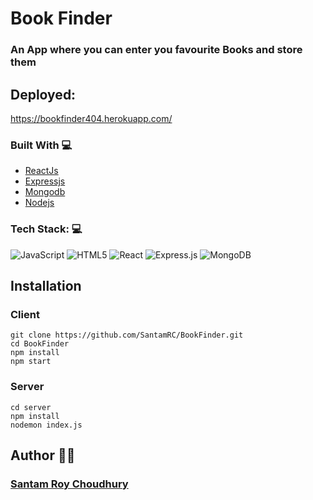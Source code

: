 # Book Finder

### An App where you can enter you favourite Books and store them

## Deployed:
https://bookfinder404.herokuapp.com/

### Built With 💻

- [ReactJs](https://reactjs.org/)
- [Expressjs](https://expressjs.com/)
- [Mongodb](https://www.mongodb.com/)
- [Nodejs](https://nodejs.org/en/)

### Tech Stack: 💻

<img alt="JavaScript" src="https://img.shields.io/badge/javascript%20-%23323330.svg?&style=for-the-badge&logo=javascript&logoColor=%23F7DF1E"/> <img alt="HTML5" src="https://img.shields.io/badge/html5%20-%23E34F26.svg?&style=for-the-badge&logo=html5&logoColor=white"/> <img alt="React" src="https://img.shields.io/badge/react%20-%2320232a.svg?&style=for-the-badge&logo=react&logoColor=%2361DAFB"/> <img alt="Express.js" src="https://img.shields.io/badge/express.js%20-%23404d59.svg?&style=for-the-badge"/> <img alt="MongoDB" src ="https://img.shields.io/badge/MongoDB-%234ea94b.svg?&style=for-the-badge&logo=mongodb&logoColor=white"/>

## Installation

### Client

```
git clone https://github.com/SantamRC/BookFinder.git
cd BookFinder
npm install
npm start
```
### Server

```
cd server
npm install
nodemon index.js
```

## Author 👨‍💻

### [Santam Roy Choudhury](https://github.com/SantamRC)